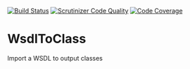 [![Build Status](https://travis-ci.org/DannyvdSluijs/WsdlToClass.svg?branch=master)](https://travis-ci.org/DannyvdSluijs/WsdlToClass)
[![Scrutinizer Code Quality](https://scrutinizer-ci.com/g/DannyvdSluijs/WsdlToClass/badges/quality-score.png?b=master)](https://scrutinizer-ci.com/g/DannyvdSluijs/WsdlToClass/?branch=master)
[![Code Coverage](https://scrutinizer-ci.com/g/DannyvdSluijs/WsdlToClass/badges/coverage.png?b=master)](https://scrutinizer-ci.com/g/DannyvdSluijs/WsdlToClass/?branch=master)

# WsdlToClass
Import a WSDL to output classes
